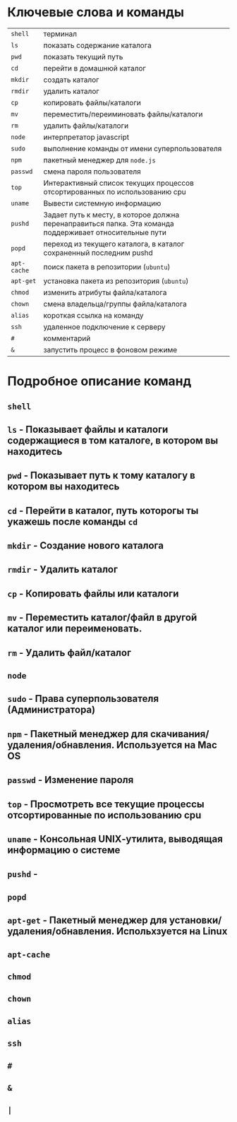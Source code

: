 # Ключевые слова и команды

|                                                             |                                   |
|:-------------------------------------------------------------|:----------------------------------|
| `shell` |терминал|
| `ls` |показать содержание каталога|
| `pwd` |показать текущий путь|
| `cd` |перейти в домашнюй каталог|
| `mkdir` |создать каталог|
| `rmdir` |удалить каталог|
| `cp` |копировать файлы/каталоги |
| `mv` |переместить/переиминовать файлы/каталоги|
| `rm` |удалить файлы/каталоги|
| `node` |интерпретатор javascript|
| `sudo` |выполнение команды от имени суперпользователя|
| `npm` |пакетный менеджер для `node.js`|
| `passwd` |смена пароля пользователя| 
| `top`       |Интерактивный список текущих процессов отсортированных по использованию cpu|
| `uname`     |Вывести системную информацию|
| `pushd` | Задает путь к месту, в которое должна перенаправиться папка. Эта команда поддерживает относительные пути|
| `popd` |переход из текущего каталога, в каталог сохраненный последним pushd | 
| `apt-cache` | поиск пакета в репозитории (`ubuntu`)|
| `apt-get` | установка пакета из репозитория (`ubuntu`)|
| `chmod` | изменить атрибуты файла/каталога |
| `chown` |смена владельца/группы файла/каталога|
| `alias` |короткая ссылка на команду|
| `ssh` | удаленное подключение к серверу|
| `#` |комментарий|
| `&` |запустить процесс в фоновом режиме|


# Подробное описание команд

## `shell`

## `ls` - Показывает файлы и каталоги содержащиеся в том каталоге, в котором вы находитесь

## `pwd` - Показывает путь к тому каталогу в котором вы находитесь

## `cd` - Перейти в каталог, путь которогы ты укажешь после команды `cd`

## `mkdir` - Создание нового каталога

## `rmdir` - Удалить каталог

## `cp` - Копировать файлы или каталоги

## `mv` - Переместить каталог/файл в другой каталог или переименовать.

## `rm` - Удалить файл/каталог 

## `node` 

## `sudo` - Права суперпользователя (Администратора)

## `npm` - Пакетный менеджер для скачивания/удаления/обнавления. Используется на Mac OS

## `passwd` - Изменение пароля

## `top` - Просмотреть все текущие процессы отсортированные по использованию cpu      

## `uname` - Консольная UNIX‐утилита, выводящая информацию о системе   

## `pushd` - 

## `popd`

## `apt-get` - Пакетный менеджер для установки/удаления/обнавления. Испольхзуется на Linux

## `apt-cache`

## `chmod`

## `chown`

## `alias`

## `ssh`

## `#`

## `&`

## `|`




